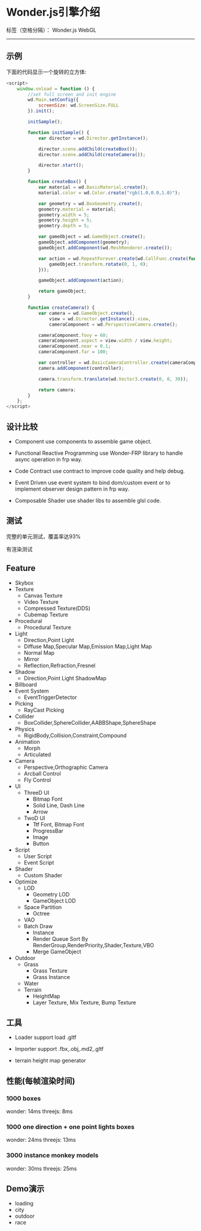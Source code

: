 # Wonder.js引擎介绍

标签（空格分隔）： Wonder.js WebGL

---

## 示例
下面的代码显示一个旋转的立方体:
```js
<script>
    window.onload = function () {
        //set full screen and init engine
        wd.Main.setConfig({
            screenSize: wd.ScreenSize.FULL
        }).init();

        initSample();

        function initSample() {
            var director = wd.Director.getInstance();

            director.scene.addChild(createBox());
            director.scene.addChild(createCamera());

            director.start();
        }

        function createBox() {
            var material = wd.BasicMaterial.create();
            material.color = wd.Color.create("rgb(1.0,0.0,1.0)");

            var geometry = wd.BoxGeometry.create();
            geometry.material = material;
            geometry.width = 5;
            geometry.height = 5;
            geometry.depth = 5;

            var gameObject = wd.GameObject.create();
            gameObject.addComponent(geometry);
            gameObject.addComponent(wd.MeshRenderer.create());

            var action = wd.RepeatForever.create(wd.CallFunc.create(function () {
                gameObject.transform.rotate(0, 1, 0);
            }));

            gameObject.addComponent(action);

            return gameObject;
        }

        function createCamera() {
            var camera = wd.GameObject.create(),
                view = wd.Director.getInstance().view,
                cameraComponent = wd.PerspectiveCamera.create();

            cameraComponent.fovy = 60;
            cameraComponent.aspect = view.width / view.height;
            cameraComponent.near = 0.1;
            cameraComponent.far = 100;

            var controller = wd.BasicCameraController.create(cameraComponent);
            camera.addComponent(controller);

            camera.transform.translate(wd.Vector3.create(0, 0, 30));

            return camera;
        }
    };
</script>
```

## 设计比较
- Component
use components to assemble game object.

- Functional Reactive Programming
use Wonder-FRP library to handle async operation in frp way.

- Code Contract
use contract to improve code quality and help debug.

- Event Driven
use event system to bind dom/custom event or to implement observer design pattern in frp way.

- Composable Shader
use shader libs to assemble glsl code.


## 测试
完整的单元测试，覆盖率达93%

有渲染测试



## Feature
- Skybox
- Texture
  - Canvas Texture
  - Video Texture
  - Compressed Texture(DDS)
  - Cubemap Texture
- Procedural
  - Procedural Texture
- Light
  - Direction,Point Light
  - Diffuse Map,Specular Map,Emission Map,Light Map
  - Normal Map
  - Mirror
  - Reflection,Refraction,Fresnel
- Shadow
  - Direction,Point Light ShadowMap
- Billboard
- Event System
  - EventTriggerDetector
- Picking
  - RayCast Picking
- Collider
  - BoxCollider,SphereCollider,AABBShape,SphereShape
- Physics
  - RigidBody,Collision,Constraint,Compound
- Animation
  - Morph
  - Articulated
- Camera
  - Perspective,Orthographic Camera
  - Arcball Control
  - Fly Control
- UI
    - ThreeD UI
      - Bitmap Font
      - Solid Line, Dash Line
      - Arrow
    - TwoD UI
      - Ttf Font, Bitmap Font
      - ProgressBar
      - Image
      - Button
- Script
  - User Script
  - Event Script
- Shader
  - Custom Shader
- Optimize
    - LOD
      - Geometry LOD
      - GameObject LOD
    - Space Partition
      - Octree
    - VAO
    - Batch Draw
      - Instance
      - Render Queue Sort By RenderGroup,RenderPriority,Shader,Texture,VBO
      - Merge GameObject
- Outdoor
    - Grass
      - Grass Texture
      - Grass Instance
    - Water
    - Terrain
      - HeightMap
      - Layer Texture, Mix Texture, Bump Texture



## 工具
- Loader
support load .gltf

- Importer
support .fbx,.obj,.md2,.gltf

- terrain height map generator


## 性能(每帧渲染时间)
### 1000 boxes
wonder: 14ms
threejs: 8ms

### 1000 one direction + one point lights boxes
wonder: 24ms
threejs: 13ms


### 3000 instance monkey models
wonder: 30ms
threejs: 25ms



## Demo演示
- loading
- city
- outdoor
- race
